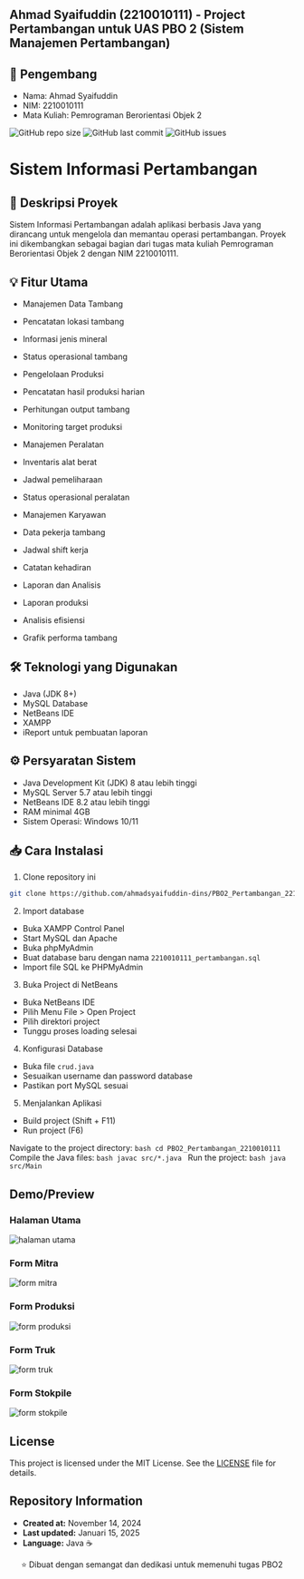 ## Ahmad Syaifuddin (2210010111) - Project Pertambangan untuk UAS PBO 2 (Sistem Manajemen Pertambangan)

## 👤 Pengembang
- Nama: Ahmad Syaifuddin
- NIM: 2210010111
- Mata Kuliah: Pemrograman Berorientasi Objek 2

![GitHub repo size](https://img.shields.io/github/repo-size/ahmadsyaifuddin-dins/PBO2_Pertambangan_2210010111)
![GitHub last commit](https://img.shields.io/github/last-commit/ahmadsyaifuddin-dins/PBO2_Pertambangan_2210010111)
![GitHub issues](https://img.shields.io/github/issues/ahmadsyaifuddin-dins/PBO2_Pertambangan_2210010111)

# Sistem Informasi Pertambangan

## 📝 Deskripsi Proyek
Sistem Informasi Pertambangan adalah aplikasi berbasis Java yang dirancang untuk mengelola dan memantau operasi pertambangan. Proyek ini dikembangkan sebagai bagian dari tugas mata kuliah Pemrograman Berorientasi Objek 2 dengan NIM 2210010111.

## 💡 Fitur Utama
- Manajemen Data Tambang
 - Pencatatan lokasi tambang
 - Informasi jenis mineral
 - Status operasional tambang
 
- Pengelolaan Produksi
 - Pencatatan hasil produksi harian
 - Perhitungan output tambang
 - Monitoring target produksi
 
- Manajemen Peralatan
 - Inventaris alat berat
 - Jadwal pemeliharaan
 - Status operasional peralatan
 
- Manajemen Karyawan
 - Data pekerja tambang
 - Jadwal shift kerja
 - Catatan kehadiran

- Laporan dan Analisis
 - Laporan produksi
 - Analisis efisiensi
 - Grafik performa tambang

## 🛠️ Teknologi yang Digunakan
- Java (JDK 8+)
- MySQL Database
- NetBeans IDE
- XAMPP
- iReport untuk pembuatan laporan

## ⚙️ Persyaratan Sistem
- Java Development Kit (JDK) 8 atau lebih tinggi
- MySQL Server 5.7 atau lebih tinggi
- NetBeans IDE 8.2 atau lebih tinggi
- RAM minimal 4GB
- Sistem Operasi: Windows 10/11

## 📥 Cara Instalasi
1. Clone repository ini
```bash
git clone https://github.com/ahmadsyaifuddin-dins/PBO2_Pertambangan_2210010111.git
```
2. Import database
- Buka XAMPP Control Panel
- Start MySQL dan Apache
- Buka phpMyAdmin
- Buat database baru dengan nama `2210010111_pertambangan.sql`
- Import file SQL ke PHPMyAdmin

3. Buka Project di NetBeans
- Buka NetBeans IDE
- Pilih Menu File > Open Project
- Pilih direktori project
- Tunggu proses loading selesai

4. Konfigurasi Database
- Buka file `crud.java`
- Sesuaikan username dan password database
- Pastikan port MySQL sesuai

5. Menjalankan Aplikasi
- Build project (Shift + F11)
- Run project (F6)

Navigate to the project directory:
    ```bash
    cd PBO2_Pertambangan_2210010111
    ```
Compile the Java files:
    ```bash
    javac src/*.java
    ```
Run the project:
    ```bash
    java src/Main
    ```

## Demo/Preview
### Halaman Utama
![halaman utama](https://github.com/user-attachments/assets/208c9bf6-8814-4fda-bd7e-c38e6a1e8443)

### Form Mitra
![form mitra](https://github.com/user-attachments/assets/d18d2395-ea3f-42ae-8ce6-fbcb6ce28cbf)

### Form Produksi
![form produksi](https://github.com/user-attachments/assets/ddfd52a9-3f91-4497-a7bc-1a870bb54eb5)

### Form Truk
![form truk](https://github.com/user-attachments/assets/5fde5d13-7c82-4c8f-ad54-b3c531b19d3a)

### Form Stokpile
![form stokpile](https://github.com/user-attachments/assets/5811a797-c15d-4c11-bd36-35d1928caa80)

## License
This project is licensed under the MIT License. See the [LICENSE](https://github.com/ahmadsyaifuddin-dins/PBO2_Pertambangan_2210010111/blob/main/LICENSE) file for details.

## Repository Information
- **Created at:** November 14, 2024
- **Last updated:** Januari 15, 2025
- **Language:** Java ☕

<center>⭐ Dibuat dengan semangat dan dedikasi untuk memenuhi tugas PBO2</center>
